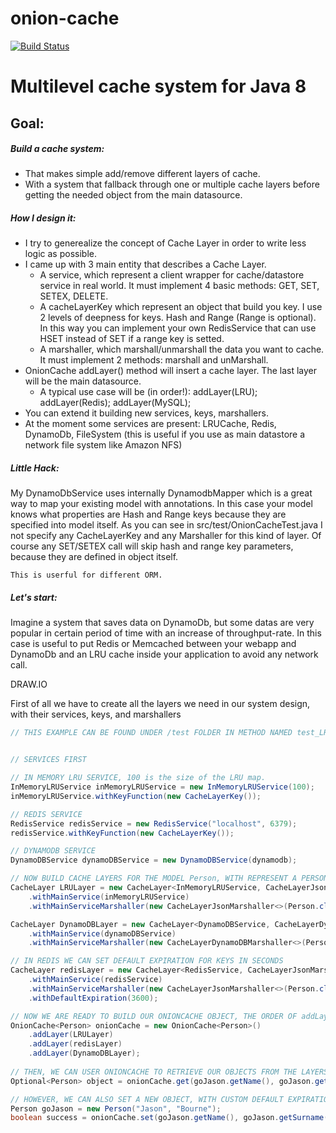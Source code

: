 # onion-cache 

[![Build Status](https://travis-ci.org/enryold/onion-cache.svg?branch=develop)](https://travis-ci.org/enryold/onion-cache)


# Multilevel cache system for Java 8 




## Goal:

##### Build a cache system:

- That makes simple add/remove different layers of cache.
- With a system that fallback through one or multiple cache layers before getting the needed object from the main datasource.


##### How I design it:

- I try to generealize the concept of Cache Layer in order to write less logic as possible.
- I came up with 3 main entity that describes a Cache Layer.
  + A service, which represent a client wrapper for cache/datastore service in real world. It must implement 4 basic methods: GET, SET, SETEX, DELETE.
  + A cacheLayerKey which represent an object that build you key. I use 2 levels of deepness for keys. Hash and Range (Range is optional).
    In this way you can implement your own RedisService that can use HSET instead of SET if a range key is setted.
  + A marshaller, which marshall/unmarshall the data you want to cache. It must implement 2 methods: marshall and unMarshall.
- OnionCache addLayer() method will insert a cache layer. The last layer will be the main datasource.
  + A typical use case will be (in order!):
      addLayer(LRU);
      addLayer(Redis);
      addLayer(MySQL);
- You can extend it building new services, keys, marshallers.
- At the moment some services are present: LRUCache, Redis, DynamoDb, FileSystem (this is useful if you use as main datastore a network file system like Amazon NFS)


##### Little Hack:

My DynamoDbService uses internally DynamodbMapper which is a great way to map your existing model with annotations.
    In this case your model knows what properties are Hash and Range keys because they are specified into model itself.
    As you can see in src/test/OnionCacheTest.java I not specify any CacheLayerKey and any Marshaller for this kind of layer.
    Of course any SET/SETEX call will skip hash and range key parameters, because they are defined in object itself.

    This is userful for different ORM. 

##### Let's start:

Imagine a system that saves data on DynamoDb, but some datas are very popular in certain period of time with an increase of throughput-rate.
In this case is useful to put Redis or Memcached between your webapp and DynamoDb and an LRU cache inside your application to avoid any network call.

DRAW.IO

First of all we have to create all the layers we need in our system design, with their services, keys, and marshallers

```java
// THIS EXAMPLE CAN BE FOUND UNDER /test FOLDER IN METHOD NAMED test_LRU_REDIS_DYNAMODB_FALLBACK()


// SERVICES FIRST

// IN MEMORY LRU SERVICE, 100 is the size of the LRU map. 
InMemoryLRUService inMemoryLRUService = new InMemoryLRUService(100);
inMemoryLRUService.withKeyFunction(new CacheLayerKey());

// REDIS SERVICE
RedisService redisService = new RedisService("localhost", 6379);
redisService.withKeyFunction(new CacheLayerKey());

// DYNAMODB SERVICE
DynamoDBService dynamoDBService = new DynamoDBService(dynamodb);

// NOW BUILD CACHE LAYERS FOR THE MODEL Person, WITH REPRESENT A PERSON WITH NAME AND SURNAME PROPERTIES.
CacheLayer LRULayer = new CacheLayer<InMemoryLRUService, CacheLayerJsonMarshaller<Person>, Person>()
    .withMainService(inMemoryLRUService)
    .withMainServiceMarshaller(new CacheLayerJsonMarshaller<>(Person.class, String.class));

CacheLayer DynamoDBLayer = new CacheLayer<DynamoDBService, CacheLayerDynamoDBMarshaller<Person>, Person>()
    .withMainService(dynamoDBService)
    .withMainServiceMarshaller(new CacheLayerDynamoDBMarshaller<>(Person.class, Person.class));

// IN REDIS WE CAN SET DEFAULT EXPIRATION FOR KEYS IN SECONDS
CacheLayer redisLayer = new CacheLayer<RedisService, CacheLayerJsonMarshaller<Person>, Person>()
    .withMainService(redisService)
    .withMainServiceMarshaller(new CacheLayerJsonMarshaller<>(Person.class, String.class))
    .withDefaultExpiration(3600);

// NOW WE ARE READY TO BUILD OUR ONIONCACHE OBJECT, THE ORDER OF addLayer IS IMPORTANT!!
OnionCache<Person> onionCache = new OnionCache<Person>()
    .addLayer(LRULayer)
    .addLayer(redisLayer)
    .addLayer(DynamoDBLayer);
    
// THEN, WE CAN USER ONIONCACHE TO RETRIEVE OUR OBJECTS FROM THE LAYERS. 
Optional<Person> object = onionCache.get(goJason.getName(), goJason.getSurname());

// HOWEVER, WE CAN ALSO SET A NEW OBJECT, WITH CUSTOM DEFAULT EXPIRATION (This works only in Redis/Memcached)
Person goJason = new Person("Jason", "Bourne");
boolean success = onionCache.set(goJason.getName(), goJason.getSurname(), goJason, 30 );


```


